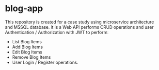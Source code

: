 # blog-app

This repository is created for a case study using microservice architecture and MSSQL database.
It is a Web API performs CRUD operations and user Authentication / Authorization with JWT to perform:
- List Blog Items
- Add Blog Items
- Edit Blog Items
- Remove Blog Items
- User Login / Register operations.
